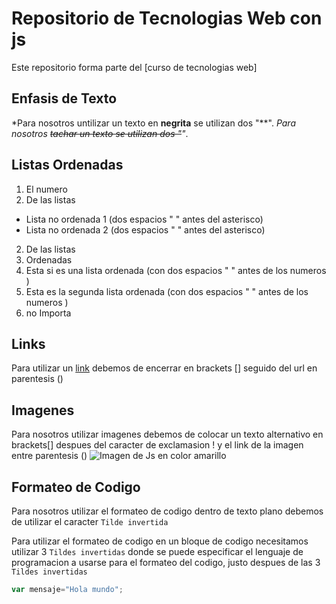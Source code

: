 # Repositorio de Tecnologias Web con js

Este repositorio forma parte del [curso de tecnologias web]

## Enfasis de Texto

*Para nosotros untilizar un texto en **negrita** se utilizan dos "**".
*Para nosotros ~~tachar un texto se utilizan dos "~~"*.

## Listas Ordenadas

1. El numero 
2. De las listas
  * Lista no ordenada 1 (dos espacios " " antes del asterisco)
  * Lista no ordenada 2 (dos espacios " " antes del asterisco)
2. De las listas
1. Ordenadas
  1. Esta si es una lista ordenada (con dos espacios " " antes de los numeros )
  1. Esta es la segunda lista ordenada (con dos espacios " " antes de los numeros )
4. no Importa
## Links
Para utilizar un [link](https://github.com/davidotb91) debemos de encerrar en brackets [] seguido del url en parentesis ()

## Imagenes 

Para nosotros utilizar imagenes debemos de colocar un texto alternativo en brackets[] despues del caracter de exclamasion ! y el link de la imagen entre parentesis () 
![Imagen de Js en color amarillo](https://scontent-lga3-1.xx.fbcdn.net/v/t1.0-9/14462916_678086095690738_4927312429287970984_n.jpg?oh=98a0b441fa2e6ff200cfe1406580f2d3&oe=58670AEB)
## Formateo de Codigo

Para nosotros utilizar el formateo de codigo dentro de texto plano debemos de utilizar el caracter `Tilde invertida`

Para utilizar el formateo de codigo en un bloque de codigo necesitamos utilizar 3 `Tildes invertidas` donde se puede especificar el lenguaje de programacion a usarse para el formateo del codigo, justo despues de las 3 `Tildes invertidas`

```javascript
var mensaje="Hola mundo";
```

